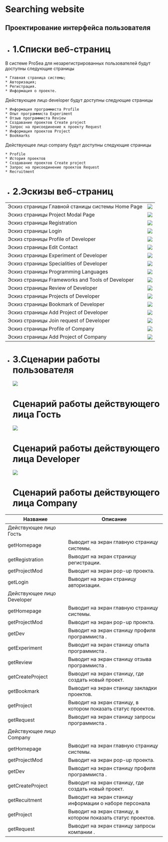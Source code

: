 # Searching website

## Проектирование интерфейса пользователя

* # 1.Списки веб-страниц

В системе ProSea для незарегистрированных пользователей будут доступны следующие страницы

    * Главная страница системы;
    * Авторизация;
    * Регистрация.
    * Информация о проекте.

Действующее лицо developer будут доступны следующие страницы

    * Информация программиста Profile
    * Опыт программиста Experiment
    * Отзыв программиста Review
    * Создавание проектов Create project
    * Запрос на присоединение к проекту Request
    * Информация проектов Project
    * Bookmarks

Действующее лицо company будут доступны следующие страницы

    * Profile
    * История проектов
    * Создавание проектов Create project
    * Запрос на присоединение проектов Request
    * Recruitment

* # 2.Эскизы веб-страниц
|||
|-|-|
|Эскиз страницы Главной станицы системы Home Page|![](images/UI/UI_1.png)|
|Эскиз страницы Project Modal Page|![](images/UI/UI_2.png)|
|Эскиз страницы Registration|![](images/UI/UI_3.png)|
|Эскиз страницы Login|![](images/UI/UI_4.png)|
|Эскиз страницы Profile of Developer|![](images/UI/UI_5.png)|
|Эскиз страницы Edit Contact|![](images/UI/UI_6.png)|
|Эскиз страницы Experiment of Developer|![](images/UI/UI_7.png)|
|Эскиз страницы Specialities of Developer|![](images/UI/UI_8.png)|
|Эскиз страницы Programming Languages|![](images/UI/UI_9.png)|
|Эскиз страницы Frameworks and Tools of Developer|![](images/UI/UI_10.png)|
|Эскиз страницы Review of Developer|![](images/UI/UI_11.png)|
|Эскиз страницы Projects of Developer|![](images/UI/UI_12.png)|
|Эскиз страницы Bookmark of Developer|![](images/UI/UI_13.png)|
|Эскиз страницы Add Project of Developer|![](images/UI/UI_14.png)|
|Эскиз страницы Join request of Developer|![](images/UI/UI_15.png)|
|Эскиз страницы Profile of Company|![](images/UI/UI_16.png)|
|Эскиз страницы Add Project of Company|![](images/UI/UI_17.png)|



* # 3.Сценарии работы пользователя

    ![](images/UI1.png)
    # Сценарий работы действующего лица Гость

    ![](images/UI2.png)
    # Сценарий работы действующего лица Developer

    ![](images/UI3.png)
    # Сценарий работы действующего лица Company

|Название|Описание|
|-|-|
|Действующее лицо Гость|
|getHomepage|Выводит на экран главную страницу системы.|
|getRegistration|Выводит на экран страницу регистрации.|
|getProjectMod|Выводит на экран pop-up проекта.|
|getLogin|Выводит на экран страницу авторизации.|
|Действующее лицо Developer|
|getHomepage|Выводит на экран главную страницу системы.|
|getProjectMod|Выводит на экран pop-up проекта.|
|getDev|Выводит на экран станицу профиля программиста .|
|getExperiment|Выводит на экран станицу опыта программиста .|
|getReview|Выводит на экран станицу отзыва программиста .|
|getCreateProject|Выводит на экран станицу, где создать новый проект.|
|getBookmark|Выводит на экран станицу закладки проектов.|
|getProject|Выводит на экран станицу, в котором показать статус проектов.|
|getRequest|Выводит на экран станицу запросы программиста .|
|Действующее лицо Company|
|getHomepage|Выводит на экран главную страницу системы.|
|getProjectMod|Выводит на экран pop-up проекта.|
|getDev|Выводит на экран станицу профиля программиста .|
|getCreateProject|Выводит на экран станицу, где создать новый проект.|
|getRecuitment|Выводит на экран станицу информации о наборе персонала|
|getProject|Выводит на экран станицу, в котором показать статус проектов.|
|getRequest|Выводит на экран станицу запросы компании .|